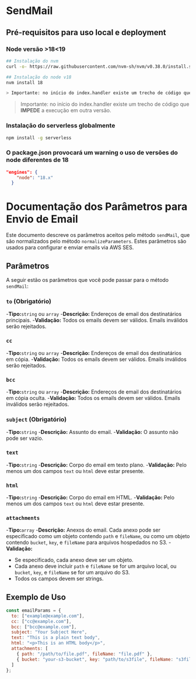 # SendMail

## Pré-requisitos para uso local e deployment

### Node versão >18<19

```bash
## Instalação do nvm
curl -o- https://raw.githubusercontent.com/nvm-sh/nvm/v0.38.0/install.sh | bash

## Instalação do node v18
nvm install 18

> Importante: no início do index.handler existe um trecho de código que IMPEDE a execução em outra versão. Caso haja necessidade de alteração de versão, atualize por favor o index e este documento.


```

> Importante: no início do index.handler existe um trecho de código que **IMPEDE** a execução em outra versão.
>

### Instalação do serverless globalmente

```bash
npm install -g serverless
```

### O package.json provocará um warning o uso de versões do node diferentes de 18

```json
"engines": {
    "node": "18.x"
  }
```

# Documentação dos Parâmetros para Envio de Email

Este documento descreve os parâmetros aceitos pelo método `sendMail`, que são normalizados pelo método `normalizeParameters`. Estes parâmetros são usados para configurar e enviar emails via AWS SES.

## Parâmetros

A seguir estão os parâmetros que você pode passar para o método `sendMail`:

### `to` (Obrigatório)

-**Tipo:**`string` ou `array`
-**Descrição:** Endereços de email dos destinatários principais.
-**Validação:** Todos os emails devem ser válidos. Emails inválidos serão rejeitados.

### `cc`

-**Tipo:**`string` ou `array`
-**Descrição:** Endereços de email dos destinatários em cópia.
-**Validação:** Todos os emails devem ser válidos. Emails inválidos serão rejeitados.

### `bcc`

-**Tipo:**`string` ou `array`
-**Descrição:** Endereços de email dos destinatários em cópia oculta.
-**Validação:** Todos os emails devem ser válidos. Emails inválidos serão rejeitados.

### `subject` (Obrigatório)

-**Tipo:**`string`
-**Descrição:** Assunto do email.
-**Validação:** O assunto não pode ser vazio.

### `text`

-**Tipo:**`string`
-**Descrição:** Corpo do email em texto plano.
-**Validação:** Pelo menos um dos campos `text` ou `html` deve estar presente.

### `html`

-**Tipo:**`string`
-**Descrição:** Corpo do email em HTML.
-**Validação:** Pelo menos um dos campos `text` ou `html` deve estar presente.

### `attachments`

-**Tipo:**`array`
-**Descrição:** Anexos do email. Cada anexo pode ser especificado como um objeto contendo `path` e `fileName`, ou como um objeto contendo `bucket`, `key`, e `fileName` para arquivos hospedados no S3.
-**Validação:**

- Se especificado, cada anexo deve ser um objeto.
- Cada anexo deve incluir `path` e `fileName` se for um arquivo local, ou `bucket`, `key`, e `fileName` se for um arquivo do S3.
- Todos os campos devem ser strings.

## Exemplo de Uso

```javascript
const emailParams = {
  to: ["example@example.com"],
  cc: ["cc@example.com"],
  bcc: ["bcc@example.com"],
  subject: "Your Subject Here",
  text: "This is a plain text body",
  html: "<p>This is an HTML body</p>",
  attachments: [
    { path: "/path/to/file.pdf", fileName: "file.pdf" },
    { bucket: "your-s3-bucket", key: "path/to/s3file", fileName: "s3file.pdf" }
  ]
};
```

